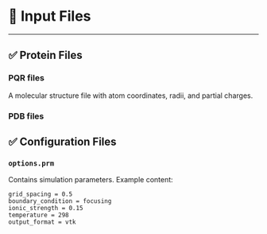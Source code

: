 # 📁 Input Files

---

## ✅ Protein Files 

### PQR files
A molecular structure file with atom coordinates, radii, and partial charges.

### PDB files

## ✅ Configuration Files
### `options.prm`
Contains simulation parameters. Example content:

```text
grid_spacing = 0.5
boundary_condition = focusing
ionic_strength = 0.15
temperature = 298
output_format = vtk
